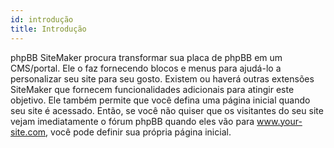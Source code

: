 ```yaml
---
id: introdução
title: Introdução
---
```


phpBB SiteMaker procura transformar sua placa de phpBB em um CMS/portal. Ele o faz fornecendo blocos e menus para ajudá-lo a personalizar seu site para seu gosto. Existem ou haverá outras extensões SiteMaker que fornecem funcionalidades adicionais para atingir este objetivo. Ele também permite que você defina uma página inicial quando seu site é acessado. Então, se você não quiser que os visitantes do seu site vejam imediatamente o fórum phpBB quando eles vão para www.your-site.com, você pode definir sua própria página inicial.